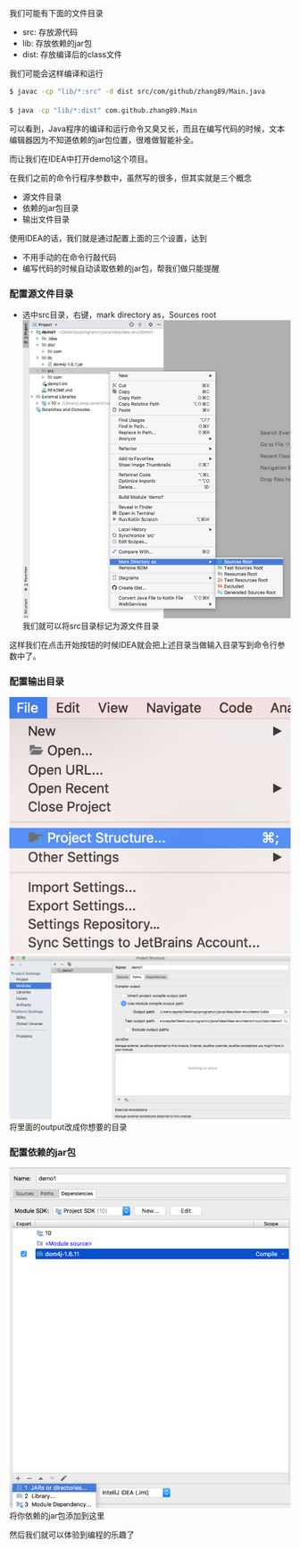 我们可能有下面的文件目录
- src: 存放源代码
- lib: 存放依赖的jar包
- dist: 存放编译后的class文件

我们可能会这样编译和运行
``` bash
$ javac -cp "lib/*:src" -d dist src/com/github/zhang89/Main.java

$ java -cp "lib/*:dist" com.github.zhang89.Main
```
可以看到，Java程序的编译和运行命令又臭又长，而且在编写代码的时候，文本编辑器因为不知道依赖的jar包位置，很难做智能补全。

而让我们在IDEA中打开demo1这个项目。

在我们之前的命令行程序参数中，虽然写的很多，但其实就是三个概念
- 源文件目录
- 依赖的jar包目录
- 输出文件目录

使用IDEA的话，我们就是通过配置上面的三个设置，达到
- 不用手动的在命令行敲代码
- 编写代码的时候自动读取依赖的jar包，帮我们做只能提醒

### 配置源文件目录
- 选中src目录，右键，mark directory as，Sources root 
  ![](./img/source.png)
  我们就可以将src目录标记为源文件目录

这样我们在点击开始按钮的时候IDEA就会把上述目录当做输入目录写到命令行参数中了。

### 配置输出目录
![](./img/structure.png)
![](./img/output.png)
将里面的output改成你想要的目录

### 配置依赖的jar包
![](./img/jar.png)
将你依赖的jar包添加到这里

然后我们就可以体验到编程的乐趣了